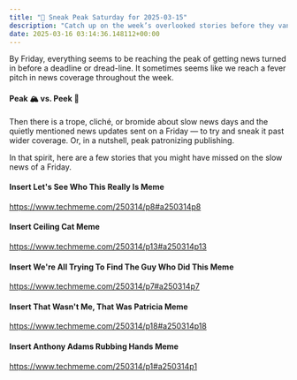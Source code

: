 ```yaml
---
title: "🔮 Sneak Peak Saturday for 2025-03-15"
description: "Catch up on the week’s overlooked stories before they vanish into the Friday news void!"
date: 2025-03-16 03:14:36.148112+00:00
---
```


<!-- buttondown-editor-mode: fancy --><p>By Friday, everything seems to be reaching the peak of getting news turned in before a deadline or dread-line. It sometimes seems like we reach a fever pitch in news coverage throughout the week.</p><h4>Peak 🏔️ vs. Peek 👀</h4><p>Then there is a trope, cliché, or bromide about slow news days and the quietly mentioned news updates sent on a Friday — to try and sneak it past wider coverage. Or, in a nutshell, peak patronizing publishing.</p><p>In that spirit, here are a few stories that you might have missed on the slow news of a Friday.</p><h4>Insert Let's See Who This Really Is Meme</h4><p><a target="_blank" rel="noopener noreferrer nofollow" href="https://www.techmeme.com/250314/p8#a250314p8">https://www.techmeme.com/250314/p8#a250314p8</a></p><h4>Insert Ceiling Cat Meme</h4><p><a target="_blank" rel="noopener noreferrer nofollow" href="https://www.techmeme.com/250314/p13#a250314p13">https://www.techmeme.com/250314/p13#a250314p13</a></p><h4>Insert We're All Trying To Find The Guy Who Did This Meme</h4><p><a target="_blank" rel="noopener noreferrer nofollow" href="https://www.techmeme.com/250314/p7#a250314p7">https://www.techmeme.com/250314/p7#a250314p7</a></p><h4>Insert That Wasn't Me, That Was Patricia Meme</h4><p><a target="_blank" rel="noopener noreferrer nofollow" href="https://www.techmeme.com/250314/p18#a250314p18">https://www.techmeme.com/250314/p18#a250314p18</a></p><h4>Insert Anthony Adams Rubbing Hands Meme</h4><p><a target="_blank" rel="noopener noreferrer nofollow" href="https://www.techmeme.com/250314/p1#a250314p1">https://www.techmeme.com/250314/p1#a250314p1</a></p>